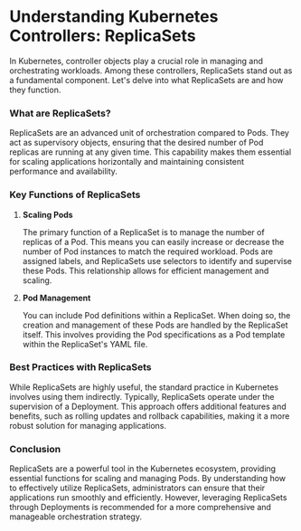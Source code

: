 # Understanding Kubernetes Controllers: ReplicaSets

In Kubernetes, controller objects play a crucial role in managing and orchestrating workloads. Among these controllers, ReplicaSets stand out as a fundamental component. Let's delve into what ReplicaSets are and how they function.

### What are ReplicaSets?

ReplicaSets are an advanced unit of orchestration compared to Pods. They act as supervisory objects, ensuring that the desired number of Pod replicas are running at any given time. This capability makes them essential for scaling applications horizontally and maintaining consistent performance and availability.

### Key Functions of ReplicaSets

1. **Scaling Pods**
    
    The primary function of a ReplicaSet is to manage the number of replicas of a Pod. This means you can easily increase or decrease the number of Pod instances to match the required workload. Pods are assigned labels, and ReplicaSets use selectors to identify and supervise these Pods. This relationship allows for efficient management and scaling.

2. **Pod Management**
    
    You can include Pod definitions within a ReplicaSet. When doing so, the creation and management of these Pods are handled by the ReplicaSet itself. This involves providing the Pod specifications as a Pod template within the ReplicaSet's YAML file.

### Best Practices with ReplicaSets

While ReplicaSets are highly useful, the standard practice in Kubernetes involves using them indirectly. Typically, ReplicaSets operate under the supervision of a Deployment. This approach offers additional features and benefits, such as rolling updates and rollback capabilities, making it a more robust solution for managing applications.

### Conclusion

ReplicaSets are a powerful tool in the Kubernetes ecosystem, providing essential functions for scaling and managing Pods. By understanding how to effectively utilize ReplicaSets, administrators can ensure that their applications run smoothly and efficiently. However, leveraging ReplicaSets through Deployments is recommended for a more comprehensive and manageable orchestration strategy.